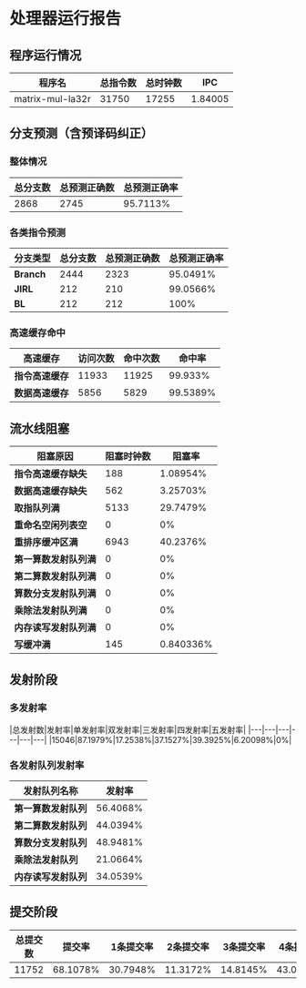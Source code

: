 # 处理器运行报告
## 程序运行情况
|程序名|总指令数|总时钟数|IPC|
|---|---|---|---|
|matrix-mul-la32r|31750|17255|1.84005|

## 分支预测（含预译码纠正）
### 整体情况
|总分支数|总预测正确数|总预测正确率|
|---|---|---|
|2868|2745|95.7113%|

### 各类指令预测
|分支类型|总分支数|总预测正确数|总预测正确率|
|---|---|---|---|
|**Branch**| 2444 | 2323 | 95.0491%|
|**JIRL**| 212 | 210 | 99.0566%|
|**BL**| 212 | 212 | 100%|

### 高速缓存命中
|高速缓存|访问次数|命中次数|命中率|
|---|---|---|---|
|**指令高速缓存**| 11933 | 11925 | 99.933%|
|**数据高速缓存**| 5856 | 5829 | 99.5389%|
## 流水线阻塞
|阻塞原因|阻塞时钟数|阻塞率|
|---|---|---|
|**指令高速缓存缺失**| 188 | 1.08954%|
|**数据高速缓存缺失**| 562 | 3.25703%|
|**取指队列满**| 5133 | 29.7479%|
|**重命名空闲列表空**|0 | 0%|
|**重排序缓冲区满**|6943 | 40.2376%|
|**第一算数发射队列满**|0 | 0%|
|**第二算数发射队列满**|0 | 0%|
|**算数分支发射队列满**|0 | 0%|
|**乘除法发射队列满**|0 | 0%|
|**内存读写发射队列满**|0 | 0%|
|**写缓冲满**|145 | 0.840336%|

## 发射阶段
### 多发射率
|总发射数|发射率|单发射率|双发射率|三发射率|四发射率|五发射率|
|---|---|---|---|---|---|
|15046|87.1979%|17.2538%|37.1527%|39.3925%|6.20098%|0%|

### 各发射队列发射率
|发射队列名称|发射率|
|---|---|
|**第一算数发射队列**|56.4068%|
|**第二算数发射队列**|44.0394%|
|**算数分支发射队列**|48.9481%|
|**乘除法发射队列**|21.0664%|
|**内存读写发射队列**|34.0539%|

## 提交阶段
|总提交数|提交率|1条提交率|2条提交率|3条提交率|4条提交率|
|---|---|---|---|---|---|
|11752|68.1078%|30.7948%|11.3172%|14.8145%|43.0735%|
